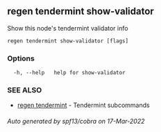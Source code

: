 ## regen tendermint show-validator

Show this node's tendermint validator info

```
regen tendermint show-validator [flags]
```

### Options

```
  -h, --help   help for show-validator
```

### SEE ALSO

* [regen tendermint](regen_tendermint.md)	 - Tendermint subcommands

###### Auto generated by spf13/cobra on 17-Mar-2022
